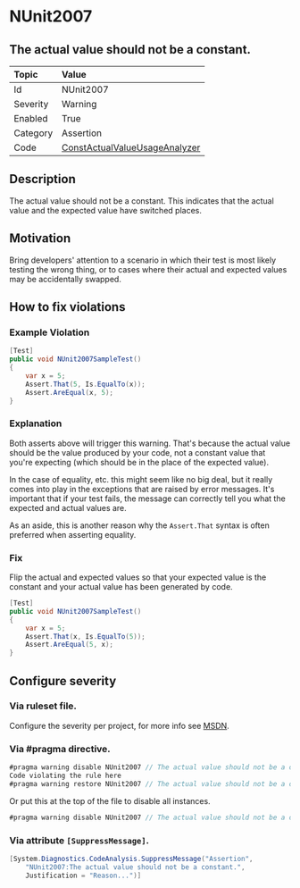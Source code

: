 # NUnit2007

## The actual value should not be a constant.

| Topic    | Value
| :--      | :--
| Id       | NUnit2007
| Severity | Warning
| Enabled  | True
| Category | Assertion
| Code     | [ConstActualValueUsageAnalyzer](https://github.com/nunit/nunit.analyzers/blob/master/src/nunit.analyzers/ConstActualValueUsage/ConstActualValueUsageAnalyzer.cs)

## Description

The actual value should not be a constant. This indicates that the actual value and the expected value have switched places.

## Motivation

Bring developers' attention to a scenario in which their test is most likely testing the wrong thing, or to cases where their actual and expected values may be accidentally swapped.

## How to fix violations

### Example Violation

```csharp
[Test]
public void NUnit2007SampleTest()
{
    var x = 5;
    Assert.That(5, Is.EqualTo(x));
    Assert.AreEqual(x, 5);
}
```

### Explanation

Both asserts above will trigger this warning. That's because the actual value should be the value produced by your code, not a constant value that you're expecting (which should be in the place of the expected value).

In the case of equality, etc. this might seem like no big deal, but it really comes into play in the exceptions that are raised by error messages. It's important that if your test fails, the message can correctly tell you what the expected and actual values are.

As an aside, this is another reason why the `Assert.That` syntax is often preferred when asserting equality.

### Fix

Flip the actual and expected values so that your expected value is the constant and your actual value has been generated by code.

```csharp
[Test]
public void NUnit2007SampleTest()
{
    var x = 5;
    Assert.That(x, Is.EqualTo(5));
    Assert.AreEqual(5, x);
}
```

<!-- start generated config severity -->
## Configure severity

### Via ruleset file.

Configure the severity per project, for more info see [MSDN](https://msdn.microsoft.com/en-us/library/dd264949.aspx).

### Via #pragma directive.

```csharp
#pragma warning disable NUnit2007 // The actual value should not be a constant.
Code violating the rule here
#pragma warning restore NUnit2007 // The actual value should not be a constant.
```

Or put this at the top of the file to disable all instances.

```csharp
#pragma warning disable NUnit2007 // The actual value should not be a constant.
```

### Via attribute `[SuppressMessage]`.

```csharp
[System.Diagnostics.CodeAnalysis.SuppressMessage("Assertion",
    "NUnit2007:The actual value should not be a constant.",
    Justification = "Reason...")]
```
<!-- end generated config severity -->
